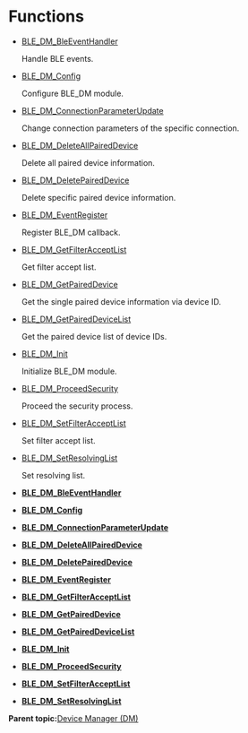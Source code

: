 # Functions

-   [BLE\_DM\_BleEventHandler](GUID-B29F97F1-322E-482C-8A4A-BB57B42C4C9A.md)

    Handle BLE events.

-   [BLE\_DM\_Config](GUID-142B64CC-DCC9-4EB3-8310-78A1489BB56A.md)

    Configure BLE\_DM module.

-   [BLE\_DM\_ConnectionParameterUpdate](GUID-1CA8B302-0ADA-4F74-A94A-6D0A15923F76.md)

    Change connection parameters of the specific connection.

-   [BLE\_DM\_DeleteAllPairedDevice](GUID-7E30BC98-AC0D-41E8-BBF7-55B38B80AFDF.md)

    Delete all paired device information.

-   [BLE\_DM\_DeletePairedDevice](GUID-25C3AD06-BA10-47E1-9188-67CF5B34B443.md)

    Delete specific paired device information.

-   [BLE\_DM\_EventRegister](GUID-5112AEFD-5062-4AC9-BB3D-FA6AAB7CF122.md)

    Register BLE\_DM callback.

-   [BLE\_DM\_GetFilterAcceptList](GUID-E1BC09E6-3BB1-47B9-9EE7-F29F07D1CEF0.md)

    Get filter accept list.

-   [BLE\_DM\_GetPairedDevice](GUID-D8AED317-0F8D-4EEC-8284-1FEE79D560EE.md)

    Get the single paired device information via device ID.

-   [BLE\_DM\_GetPairedDeviceList](GUID-BEC7F2C4-56F1-46A9-A4D9-86715D02AB55.md)

    Get the paired device list of device IDs.

-   [BLE\_DM\_Init](GUID-BA6A814B-1A91-449E-AAEE-8383D80F1EE2.md)

    Initialize BLE\_DM module.

-   [BLE\_DM\_ProceedSecurity](GUID-4F1C8E06-FABF-4598-960D-B06CBD7081AD.md)

    Proceed the security process.

-   [BLE\_DM\_SetFilterAcceptList](GUID-006A1A37-5837-4FDD-94F7-220F77B05152.md)

    Set filter accept list.

-   [BLE\_DM\_SetResolvingList](GUID-E4CDA4EF-87F0-4278-8A48-2F7CAADEC1BD.md)

    Set resolving list.


-   **[BLE\_DM\_BleEventHandler](GUID-B29F97F1-322E-482C-8A4A-BB57B42C4C9A.md)**  

-   **[BLE\_DM\_Config](GUID-142B64CC-DCC9-4EB3-8310-78A1489BB56A.md)**  

-   **[BLE\_DM\_ConnectionParameterUpdate](GUID-1CA8B302-0ADA-4F74-A94A-6D0A15923F76.md)**  

-   **[BLE\_DM\_DeleteAllPairedDevice](GUID-7E30BC98-AC0D-41E8-BBF7-55B38B80AFDF.md)**  

-   **[BLE\_DM\_DeletePairedDevice](GUID-25C3AD06-BA10-47E1-9188-67CF5B34B443.md)**  

-   **[BLE\_DM\_EventRegister](GUID-5112AEFD-5062-4AC9-BB3D-FA6AAB7CF122.md)**  

-   **[BLE\_DM\_GetFilterAcceptList](GUID-E1BC09E6-3BB1-47B9-9EE7-F29F07D1CEF0.md)**  

-   **[BLE\_DM\_GetPairedDevice](GUID-D8AED317-0F8D-4EEC-8284-1FEE79D560EE.md)**  

-   **[BLE\_DM\_GetPairedDeviceList](GUID-BEC7F2C4-56F1-46A9-A4D9-86715D02AB55.md)**  

-   **[BLE\_DM\_Init](GUID-BA6A814B-1A91-449E-AAEE-8383D80F1EE2.md)**  

-   **[BLE\_DM\_ProceedSecurity](GUID-4F1C8E06-FABF-4598-960D-B06CBD7081AD.md)**  

-   **[BLE\_DM\_SetFilterAcceptList](GUID-006A1A37-5837-4FDD-94F7-220F77B05152.md)**  

-   **[BLE\_DM\_SetResolvingList](GUID-E4CDA4EF-87F0-4278-8A48-2F7CAADEC1BD.md)**  


**Parent topic:**[Device Manager \(DM\)](GUID-D35416CB-25AD-41BF-8713-1BD19835E552.md)

